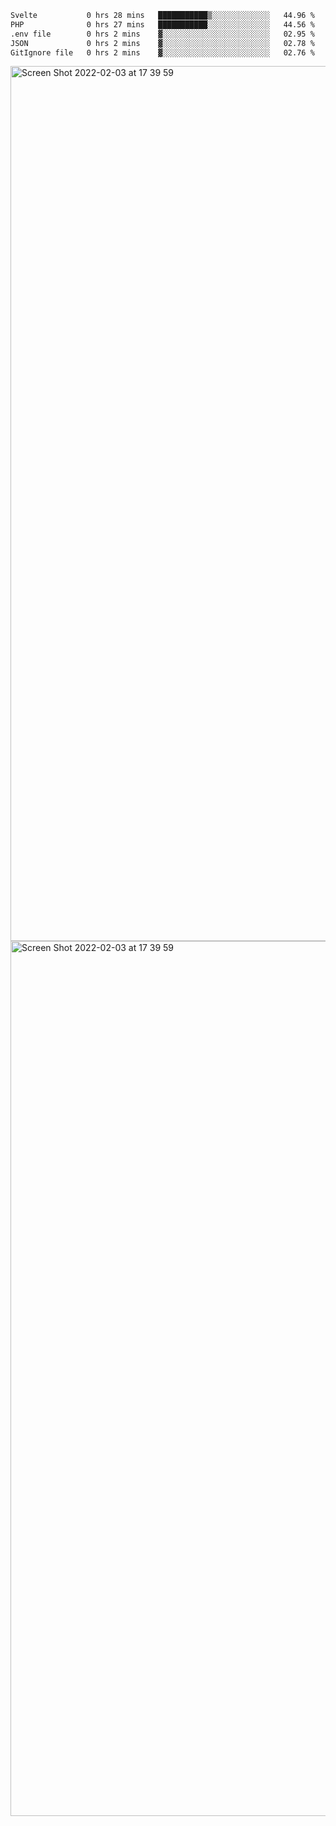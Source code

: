 <!--START_SECTION:waka-->

```txt
Svelte           0 hrs 28 mins   ███████████▒░░░░░░░░░░░░░   44.96 %
PHP              0 hrs 27 mins   ███████████░░░░░░░░░░░░░░   44.56 %
.env file        0 hrs 2 mins    ▓░░░░░░░░░░░░░░░░░░░░░░░░   02.95 %
JSON             0 hrs 2 mins    ▓░░░░░░░░░░░░░░░░░░░░░░░░   02.78 %
GitIgnore file   0 hrs 2 mins    ▓░░░░░░░░░░░░░░░░░░░░░░░░   02.76 %
```

<!--END_SECTION:waka-->

<img width="1400" alt="Screen Shot 2022-02-03 at 17 39 59" src="https://user-images.githubusercontent.com/45716542/152387304-f2b60485-53a6-4f4b-a818-5cefb1b0c0ae.png">
<img width="1400" alt="Screen Shot 2022-02-03 at 17 39 59" src="https://user-images.githubusercontent.com/45716542/152387273-ea5cdf21-2a45-44da-8bef-00c1763b1d42.png">
